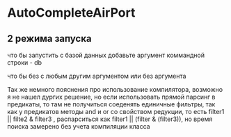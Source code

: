 # AutoCompleteAirPort
## 2 режима запуска
что бы запустить с базой данных добавьте аргумент коммандной строки - db

что бы без с любым другим аргументом или без аргумента

Так же немного пояснения про использование компилятора, возможно я не нашел дургих решение, но если использовать прямой парсинг в предикаты, то там не получиться соеденять единичные фильтры, так как у предикатов методы and и or со свойством редукции, то есть filter1 || filte2 & filter3 , распарситься как filter1 || (filter & (filter3)), но время поиска замерено без учета компиляции класса
